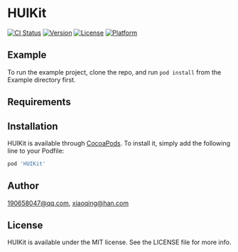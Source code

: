 # HUIKit

[![CI Status](http://img.shields.io/travis/190658047@qq.com/HUIKit.svg?style=flat)](https://travis-ci.org/190658047@qq.com/HUIKit)
[![Version](https://img.shields.io/cocoapods/v/HUIKit.svg?style=flat)](http://cocoapods.org/pods/HUIKit)
[![License](https://img.shields.io/cocoapods/l/HUIKit.svg?style=flat)](http://cocoapods.org/pods/HUIKit)
[![Platform](https://img.shields.io/cocoapods/p/HUIKit.svg?style=flat)](http://cocoapods.org/pods/HUIKit)

## Example

To run the example project, clone the repo, and run `pod install` from the Example directory first.

## Requirements

## Installation

HUIKit is available through [CocoaPods](http://cocoapods.org). To install
it, simply add the following line to your Podfile:

```ruby
pod 'HUIKit'
```

## Author

190658047@qq.com, xiaoqing@han.com

## License

HUIKit is available under the MIT license. See the LICENSE file for more info.
